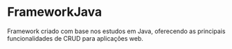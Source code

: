 # FrameworkJava
Framework criado com base nos estudos em Java, oferecendo as principais funcionalidades de CRUD para aplicações web.
